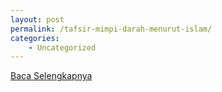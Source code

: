 ```yaml
---
layout: post
permalink: /tafsir-mimpi-darah-menurut-islam/
categories:
    - Uncategorized
---
```


[Baca Selengkapnya](/08)